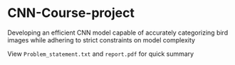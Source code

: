 # CNN-Course-project
 Developing an efficient CNN model capable of accurately categorizing bird images while adhering to strict constraints on model complexity


 View  `Problem_statement.txt` and `report.pdf` for quick summary
